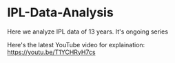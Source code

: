# IPL-Data-Analysis
Here we analyze IPL data of 13 years.
It's ongoing series

Here's the latest YouTube video for explaination: https://youtu.be/T1YCHRyH7cs
